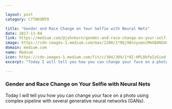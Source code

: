 ```yaml
---

layout: post
category: C7T0KGMT9

title: "Gender and Race Change on Your Selfie with Neural Nets"
date: 2017-11-04
link: https://medium.com/@johnkorn/gender-and-race-change-on-your-selfie-with-neural-nets-9a9a1c9c5c16?source=rss------machine_learning-5
image: https://cdn-images-1.medium.com/max/1200/1*9Qj98nzyumsLMmVQ4NSUQQ.png
domain: medium.com
name: Medium
icon: https://cdn-images-1.medium.com/fit/c/304/304/1*8I-HPL0bfoIzGied-dzOvA.png
excerpt: "Today I will tell you how you can change your face on a photo using complex pipeline with several generative neural networks (GANs)."

---
```


### Gender and Race Change on Your Selfie with Neural Nets

Today I will tell you how you can change your face on a photo using complex pipeline with several generative neural networks (GANs).